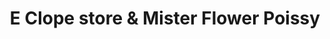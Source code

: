---
title: "E Clope store & Mister Flower Poissy"
url: /poissy/e-clope-store-et-mister-flower-poissy/
shop: e-cigarette
---